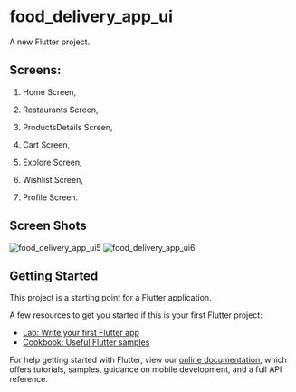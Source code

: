 # food_delivery_app_ui

A new Flutter project.

## Screens:
1. Home Screen,

2. Restaurants Screen,

3. ProductsDetails Screen,

4. Cart Screen,

5. Explore Screen,

5. Wishlist Screen,

6. Profile Screen.

## Screen Shots
![food_delivery_app_ui5](https://user-images.githubusercontent.com/75200754/102208731-f7329c00-3ef9-11eb-9b6e-3a819f84e887.png)
![food_delivery_app_ui6](https://user-images.githubusercontent.com/75200754/102208775-04e82180-3efa-11eb-86b3-03f45d5a887c.png)

## Getting Started

This project is a starting point for a Flutter application.

A few resources to get you started if this is your first Flutter project:

- [Lab: Write your first Flutter app](https://flutter.dev/docs/get-started/codelab)
- [Cookbook: Useful Flutter samples](https://flutter.dev/docs/cookbook)

For help getting started with Flutter, view our
[online documentation](https://flutter.dev/docs), which offers tutorials,
samples, guidance on mobile development, and a full API reference.
